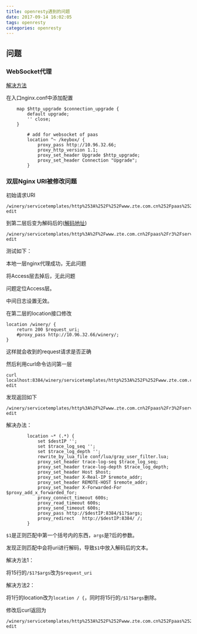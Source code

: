 ```yaml
---
title: openresty遇到的问题
date: 2017-09-14 16:02:05
tags: openresty
categories: openresty
---
```


## 问题

<!-- more -->

### WebSocket代理

[解决方法](http://www.cnblogs.com/mfrbuaa/p/5413786.html)

在入口nginx.conf中添加配置

```
    map $http_upgrade $connection_upgrade {
        default upgrade;
        '' close;
    }
```

```
        # add for websocket of paas
        location ^~ /keybox/ {
            proxy_pass http://10.96.32.66;
            proxy_http_version 1.1;
            proxy_set_header Upgrade $http_upgrade;
            proxy_set_header Connection "Upgrade";
        }
```

### 双层Nginx URI被修改问题

初始请求URI

```
/winery/servicetemplates/http%253A%252F%252Fwww.zte.com.cn%252Fpaas%252Fr3%252Fservice%252Fopenabtest%252Flatest/112/topologytemplate/?edit
```

到第二层后变为解码后的([解码地址](http://tool.chinaz.com/tools/urlencode.aspx))

```
/winery/servicetemplates/http%3A%2F%2Fwww.zte.com.cn%2Fpaas%2Fr3%2Fservice%2Fopenabtest%2Flatest/112/topologytemplate/?edit
```



测试如下：

本地一层nginx代理成功，无此问题

将Access层去掉后，无此问题

问题定位Access层。

中间日志设置无效。

在第二层的location接口修改

```nginx
location /winery/ {
    return 200 $request_uri;
    #proxy_pass http://10.96.32.66/winery/;
}

```

这样就会收到的request请求是否正确

然后利用curl命令访问第一层

```
curl localhost:8384/winery/servicetemplates/http%253A%252F%252Fwww.zte.com.cn%252Fpaas%252Fr3%252Fservice%252Fopenabtest%252Flatest/112/topologytemplate/?edit
```

发现返回如下

```
/winery/servicetemplates/http%3A%2F%2Fwww.zte.com.cn%2Fpaas%2Fr3%2Fservice%2Fopenabtest%2Flatest/112/topologytemplate/?edit
```

解决办法：

```
        location ~* (.*) {
            set $destIP '';
            set $trace_log_seq '';
            set $trace_log_depth '';
            rewrite_by_lua_file conf/lua/gray_user_filter.lua;
            proxy_set_header trace-log-seq $trace_log_seq;
            proxy_set_header trace-log-depth $trace_log_depth;
            proxy_set_header Host $host;
            proxy_set_header X-Real-IP $remote_addr;
            proxy_set_header REMOTE-HOST $remote_addr;
            proxy_set_header X-Forwarded-For $proxy_add_x_forwarded_for;
            proxy_connect_timeout 600s;
            proxy_read_timeout 600s;
            proxy_send_timeout 600s;
            proxy_pass http://$destIP:8384/$1?$args;
            proxy_redirect   http://$destIP:8384/ /;
        }
```

`$1`是正则匹配中第一个括号内的东西，`args`是?后的参数。

发现正则匹配中会将uri进行解码，导致`$1`中放入解码后的文本。

解决方法1：

将15行的`/$1?$args`改为`$request_uri`

解决方法2：

将1行的location改为`location / {`，同时将15行的`/$1?$args`删除。



修改后curl返回为

```
/winery/servicetemplates/http%253A%252F%252Fwww.zte.com.cn%252Fpaas%252Fr3%252Fservice%252Fopenabtest%252Flatest/112/topologytemplate/?edit
```

